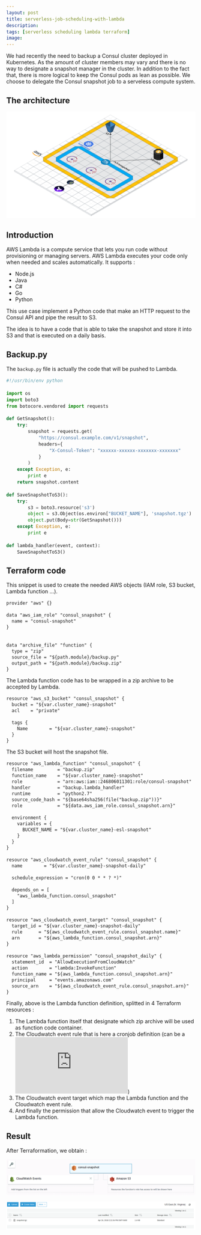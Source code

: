 ```yaml
---
layout: post
title: serverless-job-scheduling-with-lambda
description: 
tags: [serverless scheduling lambda terraform]
image:
---
```


We had recently the need to backup a Consul cluster deployed in Kubernetes.
As the amount of cluster members may vary and there is no way to designate a snapshot manager in the cluster. In addition to the fact that, there is more logical to keep the Consul pods as lean as possible.
We choose to delegate the Consul snapshot job to a serveless compute system.

## The architecture

![terraform-module-esl-consul.png](https://github.com/julienlevasseur/jekyll-theme-basically-basic/blob/master/images/2018-04-24-serverless-job-scheduling-with-lambda/terraform-module-esl-consul.png)

## Introduction

AWS Lambda is a compute service that lets you run code without provisioning or managing servers. AWS Lambda executes your code only when needed and scales automatically.
It supports :

* Node.js
* Java
* C#
* Go
* Python

This use case implement a Python code that make an HTTP request to the Consul API and pipe the result to S3.

The idea is to have a code that is able to take the snapshot and store it into S3 and that is executed on a daily basis.

## Backup.py

The `backup.py` file is actually the code that will be pushed to Lambda.

```python
#!/usr/bin/env python

import os
import boto3
from botocore.vendored import requests

def GetSnapshot():
    try:
        snapshot = requests.get(
            "https://consul.example.com/v1/snapshot",
            headers={
                "X-Consul-Token": "xxxxxx-xxxxxx-xxxxxxx-xxxxxxx"
            }
        )
    except Exception, e:
        print e
    return snapshot.content

def SaveSnapshotToS3():
    try:
        s3 = boto3.resource('s3')
        object = s3.Object(os.environ["BUCKET_NAME"], 'snapshot.tgz')
        object.put(Body=str(GetSnapshot()))
    except Exception, e:
        print e

def lambda_handler(event, context):
    SaveSnapshotToS3()
```

## Terraform code

This snippet is used to create the needed AWS objects (IAM role, S3 bucket, Lambda function ...).

```
provider "aws" {}

data "aws_iam_role" "consul_snapshot" {
  name = "consul-snapshot"
}


data "archive_file" "function" {
  type = "zip"
  source_file = "${path.module}/backup.py"
  output_path = "${path.module}/backup.zip"
}
```

The Lambda function code has to be wrapped in a zip archive to be accepted by Lambda.

```
resource "aws_s3_bucket" "consul_snapshot" {
  bucket = "${var.cluster_name}-snapshot"
  acl    = "private"

  tags {
    Name        = "${var.cluster_name}-snapshot"
  }
}
```

The S3 bucket will host the snapshot file.

```
resource "aws_lambda_function" "consul_snapshot" {
  filename         = "backup.zip"
  function_name    = "${var.cluster_name}-snapshot"
  role             = "arn:aws:iam::246806011301:role/consul-snapshot"
  handler          = "backup.lambda_handler"
  runtime          = "python2.7"
  source_code_hash = "${base64sha256(file("backup.zip"))}"
  role             = "${data.aws_iam_role.consul_snapshot.arn}"

  environment {
    variables = { 
      BUCKET_NAME = "${var.cluster_name}-esl-snapshot"
    }   
  }
}

resource "aws_cloudwatch_event_rule" "consul_snapshot" {
  name        = "${var.cluster_name}-snapshot-daily"

  schedule_expression = "cron(0 0 * * ? *)"

  depends_on = [ 
    "aws_lambda_function.consul_snapshot"
  ]
}

resource "aws_cloudwatch_event_target" "consul_snapshot" {
  target_id = "${var.cluster_name}-snapshot-daily"
  rule      = "${aws_cloudwatch_event_rule.consul_snapshot.name}"
  arn       = "${aws_lambda_function.consul_snapshot.arn}"
}

resource "aws_lambda_permission" "consul_snapshot_daily" {
  statement_id  = "AllowExecutionFromCloudWatch"
  action        = "lambda:InvokeFunction"
  function_name = "${aws_lambda_function.consul_snapshot.arn}"
  principal     = "events.amazonaws.com"
  source_arn    = "${aws_cloudwatch_event_rule.consul_snapshot.arn}"
}
```

Finally, above is the Lambda function definition, splitted in 4 Terraform resources :

1. The Lambda function itself that designate which zip archive will be used as function code container.
2. The Cloudwatch event rule that is here a cronjob definition (can be a ![`rate`](https://docs.aws.amazon.com/AmazonCloudWatch/latest/events/ScheduledEvents.html))
3. The Cloudwatch event target which map the Lambda function and the Cloudwatch event rule.
4. And finally the permission that allow the Cloudwatch event to trigger the Lambda function.

## Result

After Terraformation, we obtain :

![terraform-module-esl-consul.png](https://github.com/julienlevasseur/jekyll-theme-basically-basic/blob/master/images/2018-04-24-serverless-job-scheduling-with-lambda/lambda_function_aw_console_view.png)


![terraform-module-esl-consul.png](https://github.com/julienlevasseur/jekyll-theme-basically-basic/blob/master/images/2018-04-24-serverless-job-scheduling-with-lambda/lambda_function_s3_object.png)
